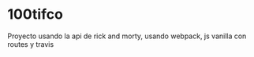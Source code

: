 # 100tifco
Proyecto usando la api de rick and morty, usando webpack, js vanilla con routes y travis 
